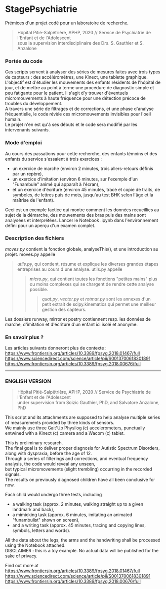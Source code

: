 # StagePsychiatrie
Prémices d'un projet codé pour un laboratoire de recherche.  
  > Hôpital Pitié-Salpêtrière, APHP, 2020 // Service de Psychiatrie de l'Enfant et de l'Adolescent  
  > sous la supervision interdisciplinaire des Drs. S. Gauthier et S. Anzalone  

### **Portée du code**  
Ces scripts servent à analyser des séries de mesures faites avec trois types de capteurs : des accéléromètres, une Kinect, une tablette graphique.  
L'objectif est d'étudier les mouvements des enfants résidents de l'hôpital de jour, et de mettre au point à terme une procédure de diagnostic simple et peu fatigante pour le patient. Il s'agit d'y trouver d'éventuels micromouvements à haute fréquence pour une détection précoce de troubles du développement.  
A travers une série de filtrages et de corrections, et une phase d'analyse fréquentielle, le code révèle ces micromouvements invisibles pour l'oeil humain.  
Le projet n'en est qu'à ses débuts et le code sera modifié par les intervenants suivants.

### **Mode d'emploi**  
Au cours des passations pour cette recherche, des enfants témoins et des enfants du service s'essaient à trois exercices :  
- un exercice de marche (environ 2 minutes, trois allers-retours définis par un repère),  
- un exercice d'imitation (environ 6 minutes, sur l'exemple d'un "Funambule" animé qui apparaît à l'écran),  
- et un exercice d'écriture (environ 45 minutes, tracé et copie de traits, de symboles, de lettres puis de mots, jusqu'au test BHK selon l'âge et la maîtrise de l'enfant). 

Ceci est un exemple factice qui montre comment les données recueillies au sujet de la démarche, des mouvements des bras puis des mains sont analysées et interprétées.
Lancer le Notebook .ipynb dans l'environnement défini pour un aperçu d'un examen complet.

### **Description des fichiers**  
*moves.py* contient la fonction globale, analyseThis(), et une introduction au projet. moves.py appelle  
> *utils.py*, qui contient, résume et explique les diverses grandes étapes entreprises au cours d'une analyse. utils.py appelle  
>> *micro.py*, qui contient toutes les fonctions "petites mains" plus ou moins complexes qui se chargent de rendre cette analyse possible.  
>>> *quat.py*, *vector.py* et *rotmat.py* sont les annexes d'un petit extrait de scipy.kinematics qui permet une meilleur gestion des capteurs.  

Les dossiers runway, mirror et poetry contiennent resp. les données de marche, d'imitation et d'écriture d'un enfant ici isolé et anonyme.

### **En savoir plus ?**  
Les articles suivants donneront plus de contexte :  
https://www.frontiersin.org/articles/10.3389/fpsyg.2018.01467/full  
https://www.sciencedirect.com/science/article/pii/S0013700618301891  
https://www.frontiersin.org/articles/10.3389/fpsyg.2018.00676/full  

*******************************************************************

### **ENGLISH VERSION**

  > Hôpital Pitié-Salpêtrière, APHP, 2020 // Service de Psychiatrie de l'Enfant et de l'Adolescent  
  > under supervision from Soizic Gauthier, PhD, and Salvatore Anzalone, PhD
              
This script and its attachments are supposed to help analyse multiple series of measurements provided by three kinds of sensors.  
We mainly use three Gait'Up Physilog (c) accelerometers, punctually entwined with a Kinect (c) camera and a Wacom (c) tablet.  

This is preliminary research.  
The final goal is to deliver proper diagnosis for Autistic Spectrum Disorders, along with dyspraxia, before the age of 12.  
Through a series of filterings and corrections, and eventual frequency analysis, the code would reveal any unseen,  
but typical micromovements (slight trembling) occurring in the recorded signals.  
The results on previously diagnosed children have all been conclusive for now.  

Each child would undergo three tests, including  
- a walking task (approx. 2 minutes, walking straight up to a given landmark and back),  
- a mimicking task (approx. 6 minutes, imitating an animated "funambulist" shown on screen),  
- and a writing task (approx. 45 minutes, tracing and copying lines, symbols, letters and words).  

All the data about the legs, the arms and the handwriting shall be processed using the Notebook attached.  
DISCLAIMER : this is a toy example. No actual data will be published for the sake of privacy.  

Find out more at  
https://www.frontiersin.org/articles/10.3389/fpsyg.2018.01467/full  
https://www.sciencedirect.com/science/article/pii/S0013700618301891  
https://www.frontiersin.org/articles/10.3389/fpsyg.2018.00676/full
